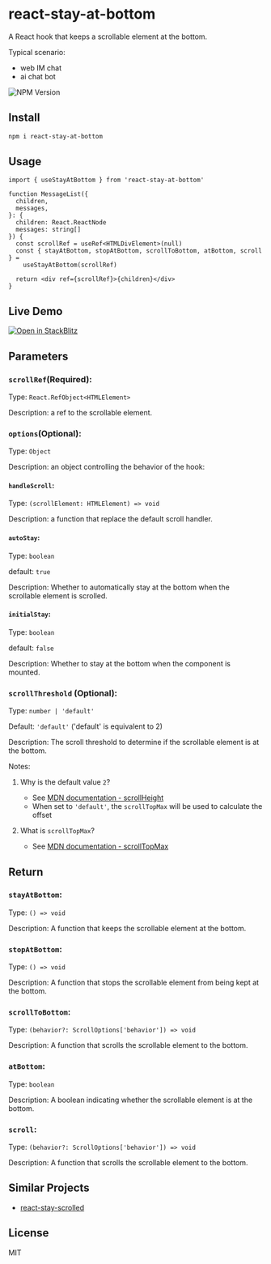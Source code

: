 # react-stay-at-bottom

A React hook that keeps a scrollable element at the bottom. 

Typical scenario: 

- web IM chat 
- ai chat bot

![NPM Version](https://img.shields.io/npm/v/react-stay-at-bottom)


## Install

```bash
npm i react-stay-at-bottom
```

## Usage

```tsx
import { useStayAtBottom } from 'react-stay-at-bottom'

function MessageList({
  children,
  messages,
}: {
  children: React.ReactNode
  messages: string[]
}) {
  const scrollRef = useRef<HTMLDivElement>(null)
  const { stayAtBottom, stopAtBottom, scrollToBottom, atBottom, scroll } =
    useStayAtBottom(scrollRef)

  return <div ref={scrollRef}>{children}</div>
}
```

## Live Demo

[![Open in StackBlitz](https://developer.stackblitz.com/img/open_in_stackblitz.svg)](https://stackblitz.com/github/shlroland/react-stay-at-bottom/tree/main/example?file=src%2Fcomponents%2Fsidebar.tsx)

## Parameters

### `scrollRef`(**Required**):

Type: `React.RefObject<HTMLElement>`

Description: a ref to the scrollable element.

### `options`(**Optional**):

Type: `Object`

Description: an object controlling the behavior of the hook:

#### `handleScroll`: 

Type: `(scrollElement: HTMLElement) => void`

Description: a function that replace the default scroll handler.

#### `autoStay`: 

Type: `boolean`

default: `true`

Description: Whether to automatically stay at the bottom when the scrollable element is scrolled.

#### `initialStay`: 

Type: `boolean`

default: `false`

Description: Whether to stay at the bottom when the component is mounted.

### `scrollThreshold` (Optional):

Type: `number | 'default'`

Default: `'default'` ('default' is equivalent to 2)

Description: The scroll threshold to determine if the scrollable element is at the bottom.

Notes:

1. Why is the default value `2`?
   - See [MDN documentation - scrollHeight](https://developer.mozilla.org/docs/Web/API/Element/scrollHeight#%E5%88%A4%E6%96%AD%E5%85%83%E7%B4%A0%E6%98%AF%E5%90%A6%E6%BB%9A%E5%8A%A8%E5%88%B0%E5%BA%95)
   - When set to `'default'`, the `scrollTopMax` will be used to calculate the offset

2. What is `scrollTopMax`?
   - See [MDN documentation - scrollTopMax](https://developer.mozilla.org/en-US/docs/Web/API/Element/scrollTopMax)

## Return

### `stayAtBottom`: 

Type: `() => void`

Description: A function that keeps the scrollable element at the bottom.

### `stopAtBottom`: 

Type: `() => void`

Description: A function that stops the scrollable element from being kept at the bottom.

### `scrollToBottom`: 

Type: `(behavior?: ScrollOptions['behavior']) => void`

Description: A function that scrolls the scrollable element to the bottom.

### `atBottom`: 

Type: `boolean`

Description: A boolean indicating whether the scrollable element is at the bottom.

### `scroll`: 

Type: `(behavior?: ScrollOptions['behavior']) => void`

Description: A function that scrolls the scrollable element to the bottom.

## Similar Projects

- [react-stay-scrolled](https://github.com/dotcore64/react-stay-scrolled)

## License

MIT
